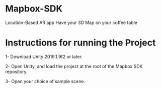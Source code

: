 # Mapbox-SDK
Location-Based AR app Have your  3D Map on your coffee table

<h1>Instructions for running the Project</h1>

1- Download Unity 2019.1.9f2 or later.

2- Open Unity, and load the project at the root of the Mapbox SDK repository.

3- Open your choice of sample scene.

